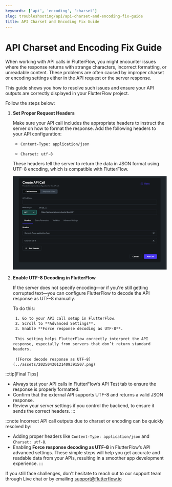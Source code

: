 ```yaml
---
keywords: ['api', 'encoding', 'charset']
slug: troubleshooting/api/api-charset-and-encoding-fix-guide
title: API Charset and Encoding Fix Guide
---
```

# API Charset and Encoding Fix Guide

When working with API calls in FlutterFlow, you might encounter issues where the response returns with strange characters, incorrect formatting, or unreadable content. These problems are often caused by improper charset or encoding settings either in the API request or the server response.

This guide shows you how to resolve such issues and ensure your API outputs are correctly displayed in your FlutterFlow project. 

Follow the steps below: 

1. **Set Proper Request Headers**

    Make sure your API call includes the appropriate headers to instruct the server on how to format the response. Add the following headers to your API configuration:

    - `Content-Type: application/json`

    - `Charset: utf-8`​


    These headers tell the server to return the data in JSON format using UTF-8 encoding, which is compatible with FlutterFlow.

    ![Setting Content-Type and Charset headers](../assets/20250430121409119593.png)

2. **Enable UTF-8 Decoding in FlutterFlow**

    If the server does not specify encoding—or if you're still getting corrupted text—you can configure FlutterFlow to decode the API response as UTF-8 manually.

    To do this:

        1. Go to your API call setup in FlutterFlow.
        2. Scroll to **Advanced Settings**.
        3. Enable **Force response decoding as UTF-8**.

        This setting helps FlutterFlow correctly interpret the API response, especially from servers that don’t return standard headers.

        ![Force decode response as UTF-8](../assets/20250430121409391507.png)


:::tip[Final Tips]
- Always test your API calls in FlutterFlow’s API Test tab to ensure the response is properly formatted.
- Confirm that the external API supports UTF-8 and returns a valid JSON response.
- Review your server settings if you control the backend, to ensure it sends the correct headers.
:::

:::note
Incorrect API call outputs due to charset or encoding can be quickly resolved by:
- Adding proper headers like `Content-Type: application/json` and `Charset: utf-8`.
- Enabling **Force response decoding as UTF-8** in FlutterFlow’s API advanced settings.
These simple steps will help you get accurate and readable data from your APIs, resulting in a smoother app development experience.
:::

If you still face challenges, don't hesitate to reach out to our support team through Live chat or by emailing support@flutterflow.io
